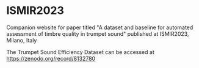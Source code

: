# ISMIR2023
Companion website for paper titled "A dataset and baseline for automated assessment of timbre quality in trumpet sound" published at ISMIR2023, Milano, Italy

The Trumpet Sound Efficiency Dataset can be accessed at https://zenodo.org/record/8132780
